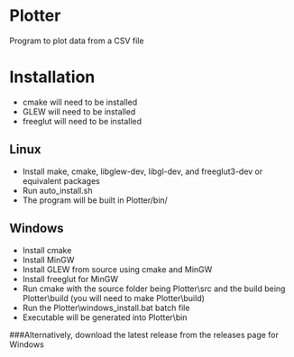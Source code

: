 # Plotter
Program to plot data from a CSV file

# Installation
* cmake will need to be installed
* GLEW will need to be installed
* freeglut will need to be installed

## Linux
* Install make, cmake, libglew-dev, libgl-dev, and freeglut3-dev or equivalent packages
* Run auto_install.sh
* The program will be built in Plotter/bin/

## Windows
* Install cmake
* Install MinGW
* Install GLEW from source using cmake and MinGW
* Install freeglut for MinGW
* Run cmake with the source folder being Plotter\src and the build being Plotter\build (you will need to make Plotter\build)
* Run the Plotter\windows_install.bat batch file
* Executable will be generated into Plotter\bin

###Alternatively, download the latest release from the releases page for Windows

